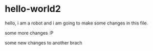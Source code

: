 # hello-world2

hello, i am a robot and i am going to make some changes in this file.

some more changes :P

some new changes to another brach

